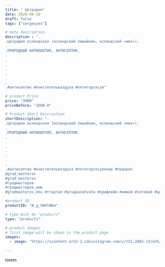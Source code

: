 ```yaml
---
title: " Цетрария"
date: 2020-04-28
draft: false
tags: ["sergeiyes"]

# meta description
description : ".
.Цетрария исландская (исландский лишайник, исландский «мох»).
.
.ПРИРОДНЫЙ АНТИБИОТИК, АНТИСЕПТИК.
.
.
.
.
.
.
.
.#антисептик #очистительвоздуха #пятигорсксув"

# product Price
price: "3000"
priceBefore: "3600.0"

# Product Short Description
shortDescription: ".
.Цетрария исландская (исландский лишайник, исландский «мох»).
.
.ПРИРОДНЫЙ АНТИБИОТИК, АНТИСЕПТИК.
.
.
.
.
.
.
.
.#антисептик #очистительвоздуха #пятигорсксувенир #подарок 
@grad_masterov
#grad_masterov
#градмастеров
#градмастеров_кмв
#gradmasterov_kmv #стартап #gruppazahvata #орифлейм #амвей #сетевой #цетрария #ручнаяработа #резьбаподереву #сетевойэтомодно #живоедерево #сетевоймаркетинг #цетрария #исландскиймох #пятигорск #КРЫМ #Севастополь #бизнес #sergeystar #железноводск #ставрополь"

#product ID
productID: "B_g_VWXlNKm"

# type must be "products"
type: "products"

# product Images
# first image will be shown in the product page
images:
  - image: "https://scontent-arn2-1.cdninstagram.com/v/t51.2885-15/e35/94779643_223264265633722_3384182513018046590_n.jpg?tp=1&_nc_ht=scontent-arn2-1.cdninstagram.com&_nc_cat=110&_nc_ohc=04JjiGrTCRkAX8l-VjC&ccb=7-4&oh=416cbb402d3e76c7b31574e20bcaa352&oe=6085D2E5&_nc_sid=86f79a&ig_cache_key=MjI5NzExNDM1NDAxNjExMzMxOA%3D%3D.2-ccb7-4"

---
```

lorem
